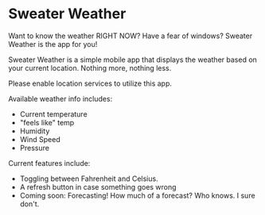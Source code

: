 # Sweater Weather

Want to know the weather RIGHT NOW? Have a fear of windows? Sweater Weather is the app for you!

Sweater Weather is a simple mobile app that displays the weather based on your current location. Nothing more, nothing less. 

Please enable location services to utilize this app. 

Available weather info includes:
- Current temperature
- "feels like" temp
- Humidity
- Wind Speed
- Pressure

Current features include:
- Toggling between Fahrenheit and Celsius.
- A refresh button in case something goes wrong
- Coming soon: Forecasting! How much of a forecast? Who knows. I sure don't. 






